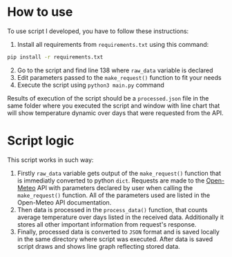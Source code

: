 # How to use

To use script I developed, you have to follow these instructions:
1. Install all requirements from `requirements.txt` using this command:
```bash
pip install -r requirements.txt
```
2. Go to the script and find line 138 where `raw_data` variable is declared
3. Edit parameters passed to the `make_request()` function to fit your needs
4. Execute the script using `python3 main.py` command

Results of execution of the script should be a `processed.json` file in the same folder where you executed the script and window with line chart that will show temperature dynamic over days that were requested from the API.

# Script logic

This script works in such way:
1. Firstly `raw_data` variable gets output of the `make_request()` function that is immediatly converted to python `dict`. Requests  are made to the [Open-Meteo](https://open-meteo.com/) API with parameters declared by user when calling the `make_request()` function. All of the parameters used are listed in the Open-Meteo API documentation.
2. Then data is processed in the `process_data()` function, that counts average temperature over days listed in the received data. Additionally it stores all other important information from request's response.
3. Finally, processed data is converted to `JSON` format and is saved locally in the same directory where script was executed. After data is saved script draws and shows line graph reflecting stored data.
